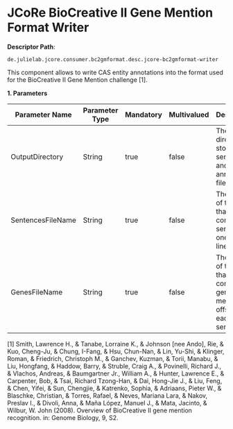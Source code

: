 # JCoRe BioCreative II Gene Mention Format Writer

**Descriptor Path**:
```
de.julielab.jcore.consumer.bc2gmformat.desc.jcore-bc2gmformat-writer
```

This component allows to write CAS entity annotations into the format used for the BioCreative II Gene Mention challenge [1].



**1. Parameters**

| Parameter Name | Parameter Type | Mandatory | Multivalued | Description |
|----------------|----------------|-----------|-------------|-------------|
| OutputDirectory | String | true | false | The directory to store the sentence and gene annotation files. |
| SentencesFileName | String | true | false | The name of the file that will contain the sentences, one per line. |
| GenesFileName | String | true | false | The name of the file that will contain the gene mention offsets for each sentence. |



[1] Smith, Lawrence H., & Tanabe, Lorraine K., & Johnson [nee Ando], Rie, & Kuo, Cheng-Ju, & Chung, I-Fang, & Hsu, Chun-Nan, & Lin, Yu-Shi, & Klinger, Roman, & Friedrich, Christoph M., & Ganchev, Kuzman, & Torii, Manabu, & Liu, Hongfang, & Haddow, Barry, & Struble, Craig A., & Povinelli, Richard J., & Vlachos, Andreas, & Baumgartner Jr., William A., & Hunter, Lawrence E., & Carpenter, Bob, & Tsai, Richard Tzong-Han, & Dai, Hong-Jie J., & Liu, Feng, & Chen, Yifei, & Sun, Chengjie, & Katrenko, Sophia, & Adriaans, Pieter W., & Blaschke, Christian, & Torres, Rafael, & Neves, Mariana Lara, & Nakov, Preslav I., & Divoli, Anna, & Maña López, Manuel J., & Mata, Jacinto, & Wilbur, W. John (2008). Overview of BioCreative II gene mention recognition. in: Genome Biology, 9, S2.

